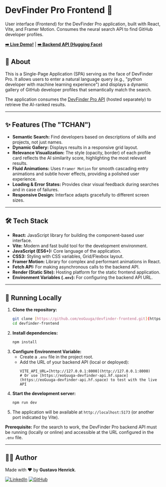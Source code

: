 # DevFinder Pro Frontend 🚀

User interface (Frontend) for the DevFinder Pro application, built with React, Vite, and Framer Motion. Consumes the neural search API to find GitHub developer profiles.

**[➡️ Live Demo!](https://devfinder-3w8r.onrender.com)** | **[➡️ Backend API (Hugging Face)](https://eoGuuga-devfinder-api.hf.space)**

## 📖 About

This is a Single-Page Application (SPA) serving as the face of DevFinder Pro. It allows users to enter a natural language query (e.g., "python developer with machine learning experience") and displays a dynamic gallery of GitHub developer profiles that semantically match the search.

The application consumes the [DevFinder Pro API](https://eoGuuga-devfinder-api.hf.space) (hosted separately) to retrieve the AI-ranked results.

---

## ✨ Features (The "TCHAN")

- **Semantic Search:** Find developers based on descriptions of skills and projects, not just names.
- **Dynamic Gallery:** Displays results in a responsive grid layout.
- **Relevance Visualization:** The style (opacity, border) of each profile card reflects the AI similarity score, highlighting the most relevant results.
- **Fluid Animations:** Uses `Framer Motion` for smooth cascading entry animations and subtle hover effects, providing a polished user experience.
- **Loading & Error States:** Provides clear visual feedback during searches and in case of failures.
- **Responsive Design:** Interface adapts gracefully to different screen sizes.

---

## 🛠️ Tech Stack

- **React:** JavaScript library for building the component-based user interface.
- **Vite:** Modern and fast build tool for the development environment.
- **JavaScript (ES6+):** Core language of the application.
- **CSS3:** Styling with CSS variables, Grid/Flexbox layout.
- **Framer Motion:** Library for complex and performant animations in React.
- **Fetch API:** For making asynchronous calls to the backend API.
- **Render (Static Site):** Hosting platform for the static frontend application.
- **Environment Variables (`.env`):** For configuring the backend API URL.

---

## 🚀 Running Locally

1.  **Clone the repository:**
    ```bash
    git clone [https://github.com/eoGuuga/devfinder-frontend.git](https://github.com/eoGuuga/devfinder-frontend.git)
    cd devfinder-frontend
    ```
2.  **Install dependencies:**
    ```bash
    npm install
    ```
3.  **Configure Environment Variable:**
    * Create a `.env` file in the project root.
    * Add the URL of your backend API (local or deployed):
      ```
      VITE_API_URL=[http://127.0.0.1:8000](http://127.0.0.1:8000) 
      # Or use [https://eoGuuga-devfinder-api.hf.space](https://eoGuuga-devfinder-api.hf.space) to test with the live API
      ```
4.  **Start the development server:**
    ```bash
    npm run dev
    ```
5.  The application will be available at `http://localhost:5173` (or another port indicated by Vite).

**Prerequisite:** For the search to work, the DevFinder Pro backend API must be running (locally or online) and accessible at the URL configured in the `.env` file.

---

## 👨‍💻 Author

Made with ❤️ by **Gustavo Henrick**.

[![LinkedIn](https://img.shields.io/badge/LinkedIn-0077B5?style=for-the-badge&logo=linkedin&logoColor=white)](https://www.linkedin.com/in/gustavo-henrick-dev20/)
[![GitHub](https://img.shields.io/badge/GitHub-181717?style=for-the-badge&logo=github&logoColor=white)](https://github.com/eoGuuga)